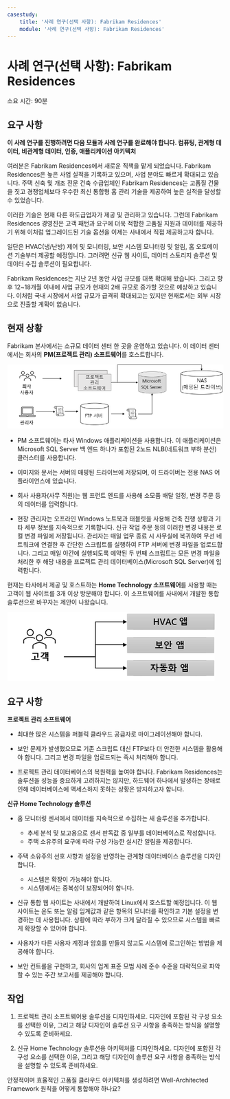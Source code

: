```yaml
---
casestudy:
    title: '사례 연구(선택 사항): Fabrikam Residences'
    module: '사례 연구(선택 사항): Fabrikam Residences'
---
```

# 사례 연구(선택 사항): Fabrikam Residences

소요 시간: 90분

## 요구 사항

**이 사례 연구를 진행하려면 다음 모듈과 사례 연구를 완료해야 합니다.  컴퓨팅, 관계형 데이터, 비관계형 데이터, 인증, 애플리케이션 아키텍처**

여러분은 Fabrikam Residences에서 새로운 직책을 맡게 되었습니다. Fabrikam Residences은 높은 사업 실적을 기록하고 있으며, 사업 분야도 빠르게 확대되고 있습니다. 주택 신축 및 개조 전문 건축 수급업체인 Fabrikam Residences는 고품질 건물을 짓고 경쟁업체보다 우수한 최신 통합형 홈 관리 기술을 제공하여 높은 실적을 달성할 수 있었습니다.  

이러한 기술은 현재 다른 하도급업자가 제공 및 관리하고 있습니다. 그런데 Fabrikam Residences 경영진은 고객 패턴과 요구에 더욱 적합한 고품질 지원과 데이터를 제공하기 위해 이처럼 업그레이드된 기술 옵션을 이제는 사내에서 직접 제공하고자 합니다. 
 
일단은 HVAC(냉/난방) 제어 및 모니터링, 보안 시스템 모니터링 및 알림, 홈 오토메이션 기술부터 제공할 예정입니다. 그러려면 신규 웹 사이트, 데이터 스토리지 솔루션 및 데이터 수집 솔루션이 필요합니다.

Fabrikam Residences는 지난 2년 동안 사업 규모를 대폭 확대해 왔습니다. 그리고 향후 12~18개월 이내에 사업 규모가 현재의 2배 규모로 증가할 것으로 예상하고 있습니다. 이처럼 국내 시장에서 사업 규모가 급격히 확대되고는 있지만 현재로서는 외부 시장으로 진출할 계획이 없습니다.

## 현재 상황

Fabrikam 본사에서는 소규모 데이터 센터 한 곳을 운영하고 있습니다. 이 데이터 센터에서는 회사의 **PM(프로젝트 관리) 소프트웨어**를 호스트합니다.

![프로젝트 관리 소프트웨어 아키텍처](media/fabrikam.png)

- PM 소프트웨어는 타사 Windows 애플리케이션을 사용합니다. 이 애플리케이션은 Microsoft SQL Server 백 엔드 하나가 포함된 2노드 NLB(네트워크 부하 분산) 클러스터를 사용합니다.  

- 이미지와 문서는 서버의 매핑된 드라이브에 저장되며, 이 드라이버는 전용 NAS 어플라이언스에 있습니다.

- 회사 사용자(사무 직원)는 웹 프런트 엔드를 사용해 소모품 배달 일정, 변경 주문 등의 데이터를 입력합니다.

-	현장 관리자는 오프라인 Windows 노트북과 태블릿을 사용해 건축 진행 상황과 기타 세부 정보를 지속적으로 기록합니다.  신규 작업 주문 등의 이러한 변경 내용은 로컬 변경 파일에 저장됩니다.  관리자는 매일 업무 종료 시 사무실에 복귀하여 무선 네트워크에 연결한 후 간단한 스크립트를 실행하여 FTP 서버에 변경 파일을 업로드합니다.  그리고 매일 야간에 실행되도록 예약된 두 번째 스크립트는 모든 변경 파일을 처리한 후 해당 내용을 프로젝트 관리 데이터베이스(Microsoft SQL Server)에 입력합니다.

현재는 타사에서 제공 및 호스트하는 **Home Technology 소프트웨어**를 사용할 때는 고객이 웹 사이트를 3개 이상 방문해야 합니다.  이 소프트웨어를 사내에서 개발한 통합 솔루션으로 바꾸자는 제안이 나왔습니다.

![HVAC, 보안 및 자동화 앱 다이어그램](media/software.png)

## 요구 사항 

**프로젝트 관리 소프트웨어**

- 최대한 많은 시스템을 퍼블릭 클라우드 공급자로 마이그레이션해야 합니다.

- 보안 문제가 발생했으므로 기존 스크립트 대신 FTP보다 더 안전한 시스템을 활용해야 합니다. 그리고 변경 파일을 업로드되는 즉시 처리해야 합니다.

- 프로젝트 관리 데이터베이스의 복원력을 높여야 합니다. Fabrikam Residences는 솔루션을 성능을 중요하게 고려하지는 않지만, 하드웨어 하나에서 발생하는 장애로 인해 데이터베이스에 액세스하지 못하는 상황은 방지하고자 합니다.

**신규 Home Technology 솔루션**

- 홈 모니터링 센서에서 데이터를 지속적으로 수집하는 새 솔루션을 추가합니다.
  - 추세 분석 및 보고용으로 센서 판독값 중 일부를 데이터베이스로 작성합니다.
  - 주택 소유주의 요구에 따라 구성 가능한 실시간 알림을 제공합니다.
  
- 주택 소유주의 선호 사항과 설정을 반영하는 관계형 데이터베이스 솔루션을 디자인합니다.
  - 시스템은 확장이 가능해야 합니다.
  - 시스템에서는 중복성이 보장되어야 합니다.
  
- 신규 통합 웹 사이트는 사내에서 개발하여 Linux에서 호스트할 예정입니다.  이 웹 사이트는 온도 또는 알림 임계값과 같은 항목의 모니터를 확인하고 기본 설정을 변경하는 데 사용됩니다. 상황에 따라 부하가 크게 달라질 수 있으므로 시스템을 빠르게 확장할 수 있어야 합니다.

-	사용자가 다른 사용자 계정과 암호를 만들지 않고도 시스템에 로그인하는 방법을 제공해야 합니다.

- 보안 컨트롤을 구현하고, 회사의 업계 표준 모범 사례 준수 수준을 대략적으로 파악할 수 있는 주간 보고서를 제공해야 합니다.

## 작업 

1. 프로젝트 관리 소프트웨어용 솔루션을 디자인하세요. 디자인에 포함된 각 구성 요소를 선택한 이유, 그리고 해당 디자인이 솔루션 요구 사항을 충족하는 방식을 설명할 수 있도록 준비하세요.

2. 신규 Home Technology 솔루션용 아키텍처를 디자인하세요. 디자인에 포함된 각 구성 요소를 선택한 이유, 그리고 해당 디자인이 솔루션 요구 사항을 충족하는 방식을 설명할 수 있도록 준비하세요.

안정적이며 효율적인 고품질 클라우드 아키텍처를 생성하려면 Well-Architected Framework 원칙을 어떻게 통합해야 하나요?
